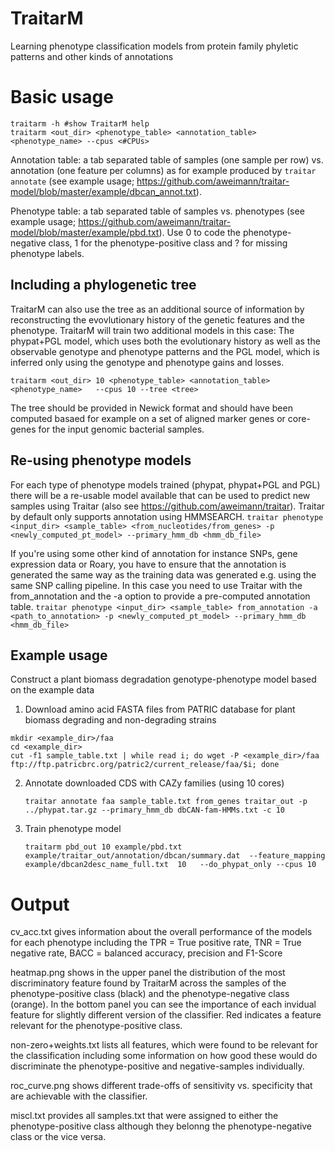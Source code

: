 # TraitarM
Learning phenotype classification models from protein family phyletic patterns and other kinds of annotations 
# Basic usage
```
traitarm -h #show TraitarM help
traitarm <out_dir> <phenotype_table> <annotation_table>  <phenotype_name> --cpus <#CPUs>
```
Annotation table: a tab separated table of samples (one sample per row) vs. annotation (one feature per columns) as for example produced by ``traitar annotate`` (see example usage; https://github.com/aweimann/traitar-model/blob/master/example/dbcan_annot.txt).

Phenotype table: a tab separated table of samples vs. phenotypes (see example usage; https://github.com/aweimann/traitar-model/blob/master/example/pbd.txt). Use 0 to code the phenotype-negative class, 1 for the phenotype-positive class and ? for missing phenotype labels.

## Including a phylogenetic tree
TraitarM can also use the tree as an additional source of information by reconstructing the evovlutionary history of the genetic features and the phenotype. TraitarM will train two additional models in this case: The phypat+PGL model, which uses both the evolutionary history as well as the observable genotype and phenotype patterns and the PGL model, which is inferred only using the genotype and phenotype gains and losses.

```traitarm <out_dir> 10 <phenotype_table> <annotation_table>  <phenotype_name>   --cpus 10 --tree <tree>``` 

The tree should be provided in Newick format and should have been computed basaed for example on a set of aligned marker genes or core-genes for the input genomic bacterial samples.

## Re-using phenotype models
For each type of phenotype models trained (phypat, phypat+PGL and PGL) there will be a re-usable model available that can be used to predict new samples using Traitar (also see https://github.com/aweimann/traitar). Traitar by default only supports annotation using HMMSEARCH. 
```traitar phenotype <input_dir> <sample_table> <from_nucleotides/from_genes> -p <newly_computed_pt_model> --primary_hmm_db <hmm_db_file>```

If you're using some other kind of annotation for instance SNPs, gene expression data or Roary, you have to ensure that the annotation is generated the same way as the training data was generated e.g. using the same SNP calling pipeline. In this case you need to use Traitar with the from_annotation and the -a option to provide a pre-computed annotation table.
```traitar phenotype <input_dir> <sample_table> from_annotation -a <path_to_annotation> -p <newly_computed_pt_model> --primary_hmm_db <hmm_db_file>```

## Example usage
Construct a plant biomass degradation genotype-phenotype model based on the example data

1. Download amino acid FASTA files from PATRIC database for plant biomass degrading and non-degrading strains
  
  ```
  mkdir <example_dir>/faa
  cd <example_dir>
  cut -f1 sample_table.txt | while read i; do wget -P <example_dir>/faa ftp://ftp.patricbrc.org/patric2/current_release/faa/$i; done
  ```
  
2. Annotate downloaded CDS with CAZy families (using 10 cores)

   ```
   traitar annotate faa sample_table.txt from_genes traitar_out -p ../phypat.tar.gz --primary_hmm_db dbCAN-fam-HMMs.txt -c 10
   ```
3. Train phenotype model 
    ```
    traitarm pbd_out 10 example/pbd.txt example/traitar_out/annotation/dbcan/summary.dat  --feature_mapping  example/dbcan2desc_name_full.txt  10   --do_phypat_only --cpus 10
    ``` 
# Output
cv_acc.txt gives information about the overall performance of the models for each phenotype including the 
TPR = True positive rate, TNR = True negative rate, BACC = balanced accuracy, precision and F1-Score

heatmap.png shows in the upper panel the distribution of the most discriminatory feature found by TraitarM across the samples of the phenotype-positive class (black) and the phenotype-negative class (orange). In the bottom panel you can see the importance of each invidual feature for slightly different version of the classifier. Red indicates a feature relevant for the phenotype-positive class. 

non-zero+weights.txt lists all features, which were found to be relevant for the classification including some information on how good these would do discriminate the phenotype-positive  and negative-samples individually.

roc_curve.png shows different trade-offs of sensitivity vs. specificity that are achievable with the classifier.

miscl.txt provides all samples.txt that were assigned to either the phenotype-positive class although they belonng the phenotype-negative class or the vice versa.
